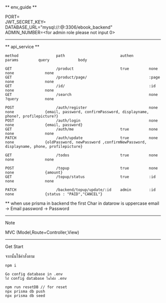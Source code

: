 ** env_guide **

PORT=<br>
JWT_SECRET_KEY=<br>
DATABASE_URL="mysql://<username>:<password>@<IP>:3306/ebook_backend"<br>
ADMIN_NUMBER=<for admin role please not input 0>

----------------------

** api_service **

```
method                 path                         authen       params         query             body

GET                    /product                     true         none           none              none
GET                    /product/page/                            :page          none              none
GET                    /id/                                      :id            none              none
GET                    /search                                   none           ?query            none

POST                   /auth/register                            none           none              {email, password, confirmPassword, displayname, phone?, profilepicture?}
POST                   /auth/login                               none           none              {email, password}
GET                    /auth/me                     true         none           none              none
PATCH                  /auth/update                 true         none           none              {oldPassword, newPassword ,confirmNewPassword, displayname, phone, profilepicture}

GET                    /todos                       true         none           none              none

POST                   /topup                       true         none           none              {amount}
GET                    /topup/status                true         :id            none              none

PATCH                  /backend/topup/update/:id    admin        :id            none              {status : "PAID","CANCEL"}
```
**
when use prisma in backend the first Char in datarow is uppercase
email -> Email
password -> Password

----------------------

Note

MVC (Model,Route+Controller,View)

----------------------
Get Start

จากนั้นใช้คำสั่งตาม
```
npm i 

Go config database in .env
ไป config database ในไฟล์ .env

npm run resetDB // for reset
npx prisma db push
npx prisma db seed
```